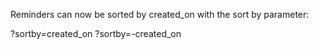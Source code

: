 Reminders can now be sorted by created_on with the sort by parameter:

?sortby=created_on
?sortby=-created_on
